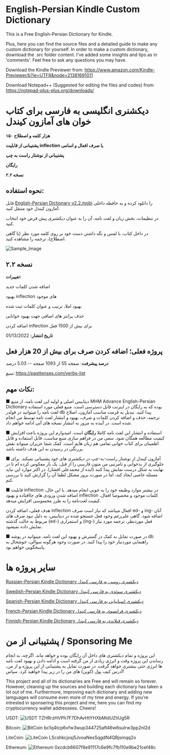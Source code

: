 # English-Persian Kindle Custom Dictionary
 This is a Free English-Persian Dictionary for Kindle.
 
 Plus, here you can find the source files and a detailed guide to make any custom dictionary for yourself.
 In order to make a custom dictionary, download the .src folder content. I've added some insights and tips as in 'comments'. Feel free to ask any questions you may have.
 
Download the Kindle Previewer from: https://www.amazon.com/Kindle-Previewer/b?ie=UTF8&node=21381691011

Download Notepad++ (Suggested for editing the files and codes) from: https://notepad-plus-plus.org/downloads/
 

# دیکشنری انگلیسی به فارسی برای کتاب خوان های آمازون کیندل

**۱۵۰ هزار کلمه و اصطلاح**

**پشتیبانی از قابلیت inflection یا صرف افعال و اسامی**

**پشتیبانی از نوشتار راست به چپ**

**رایگان**
 
**نسخه ۲.۲**

## نحوه استفاده:
فایل [English-Persian Dictionary v2.2.mobi](https://github.com/hossein1376/English-Persian-Kindle-Custom-Dictionary/blob/main/English-Persian%20Dictionary%20v2.2.mobi?raw=true) را دانلود کرده و به حافظه داخلی آمازون کیندل خود منتقل کنید.

در تنظیمات، بخش زبان و لغت نامه، آن را به عنوان دیکشنری پیش فرض خود انتخاب کنید.

در داخل کتاب، با لمس و نگه داشتن دست خود بر روی کلمه مورد نظر (یا گاهی اصطلاح)، ترجمه را مشاهده کنید.
 
![Sample_Image](https://raw.githubusercontent.com/hossein1376/English-Persian-Kindle-Custom-Dictionary/b7f68983676af13b36b9990583ca0ec468260811/sample.jpg)
 
## نسخه ۲.۲
**تغییرات:**

اضافه شدن کلمات جدید

بهبود inflection های موجود

بهبود املا، ترتیب و عنوان کلمات ثبت شده

حذف پرانتز های اضافی جهت بهبود خوانایی

اضافه کردن inflection برای بیش از 1500 فعل

**تاریخ انتشار:** 01/13/2022


## پروژه فعلی؛ اضافه کردن صرف برای بیش از 20 هزار فعل

**درصد پیشرفت**: صفحه 55 از 1093 صفحه -- 5.03 درصد

*منبع:* https://pasttenses.com/verbs-list


## نکات مهم:
■ دیتابیس اصلی و اولیه این لغت نامه، از منبع MHM Advance English-Persian Dictionary بوده که به رایگان در اینرنت قابل دسترسی است. منبع فعلی مورد استفاده لغت نامه را میتوانید در فولدر db پیدا کنید.
تبدیل به فرمت مناسب آمازون، اصلاح ترجمه، حذف و اضافه کردن کلمات و صرف، بهبود و انتشار لغت نامه توسط من انجام شده است. در آینده به مرور به انتشار نسخه های آتی ادامه خواهم داد. 

■ استفاده و انتشار این لغت نامه کاملا **رایگان** است. امیدوارم این پروژه باعث افزایش کیفیت مطالعه همگان شود. 
سعی من در فراهم سازی منبع مناسب، قابل استفاده و قابل اطمینان برای کتاب خوانی تمامی هم زبان هایم است. کمک شما عزیزان میتواند نقش پررنگی در رسیدن به این هدف داشته باشد.

■ آمازون کیندل از نوشتار راست-به-چپ در دیکشنری های خود پشتیبانی نمیکند. برای جلوگیری از بدخوانی و نامرتبی من متون فارسی را از قبل، یک بار معکوس کرده ام تا در نهایت به شکل درست نمایش پیدا کنند (ایده از محمد‌علی افشار).
در اکثر موارد این نباید مسئله خاصی ایجاد کند، اما در صورت بروز مشکل لطفا آن را گزارش کنید تا بررسی کنم.

■ قابلیت inflection در بیشتر موارد وظیفه خود را به خوبی انجام میدهد. با این حال، اضافه شدن ورودی های جاافتاده و بهبود inflection کلمات موجود و مخصوصا افعال، کیفیت لغت‌نامه را به طرز محسوسی افزایش میدهد.

هدف فعلی، اضافه کردن inflection افعال میباشد که نیاز است صرف ed- و ing- آنان اضافه شود.
گاهی علی‌رغم وجود فعل جستجو شده در دیتابیس، به دلیل نبود صرف های مربوط به حالت گذشته (ed-) و استمراری (ing-) فعل موردنظر، ترجمه مورد نیاز نمایش داده نمیشود.

■ در صورت تمایل به کمک در گسترش و بهبود این لغت نامه، میتوانید در پوشه db راهنمایی موردنیاز خود را پیدا کنید.
در صورت وجود هرگونه سوالی، خوشحال به پاسخگویی خواهم بود.
# سایر پروژه ها
[Russian-Persian Kindle Dictionary دیکشنری روسی به فارسی کیندل](https://github.com/hossein1376/Russian-Persian-Kindle-Dictionary)

[Swedish-Persian Kindle Dictionary دیکشنری سوئدی به فارسی کیندل](https://github.com/hossein1376/Swedish-Persian-Kindle-Dictionary)

[Spanish-Persian Kindle Dictionary دیکشنری اسپانیایی به فارسی کیندل](https://github.com/hossein1376/Spanish-Persian-Kindle-Dictionary)

[French-Persian Kindle Dictionary دیکشنری فرانسوی به فارسی کیندل](https://github.com/hossein1376/French-Persian-Kindle-Dictionary)

[Finnish-Persian Kindle Dictionary دیکشنری فنلاندی به فارسی کیندل](https://github.com/hossein1376/Finnish-Persian-Kindle-Dictionary)

#  پشتیبانی از من / Sponsoring Me
این پروژه و تمام دیکشنری های داخل آن رایگان بوده و خواهد ماند. اگرچه، به انجام رساندن این پروژه وقت و انرژی زیادی از من گرفته است و ادامه دادن و بهبود لغت نامه ها انرژی حتی بیشتری خواهد گرفت. در صورت تمایل به پشتیبانی از این پروژه و از من، آدرس کیف پول (کوین) های من را در زیر پیدا خواهید کرد. سپاس! 

This project and all of its dictionaries are Free and will remain so forever. However, cleaning up the sources and building each dictionary has taken a lot out of me. Furthermore, improving each dictionary and adding new lamguages will consume even more of my time and energy. If you're intrested in sponsering this project and me, here you can find my cryptocurrency wallet addressees. Cheers!


USDT: ![USDT](https://raw.githubusercontent.com/hossein1376/English-Persian-Kindle-Custom-Dictionary/main/.github/litecoin.png)
TZHRrzHVPh7F7DhAvHtYHXbMidUZtiUg5R

Bitcoin: ![BitCoin](https://raw.githubusercontent.com/hossein1376/English-Persian-Kindle-Custom-Dictionary/main/.github/bitcoin.png)
bc1q4tcp6vfw3wup344725aft46w6sulrw3pp2nl2d

LiteCoin: ![LiteCoin](https://raw.githubusercontent.com/hossein1376/English-Persian-Kindle-Custom-Dictionary/main/.github/usdt.png)
LScshkcjxsj5JvoaNesSqgdN4QBjsmqq2o

Ethereum: ![Ethereum](https://raw.githubusercontent.com/hossein1376/English-Persian-Kindle-Custom-Dictionary/main/.github/ethereum.png)
0xcdcb6607f9e91117c6e9fc7fb110e9be21cef48c
